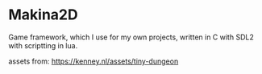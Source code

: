 # Makina2D
Game framework, which I use for my own projects, written in C with SDL2 with scriptting in lua.

assets from: https://kenney.nl/assets/tiny-dungeon
